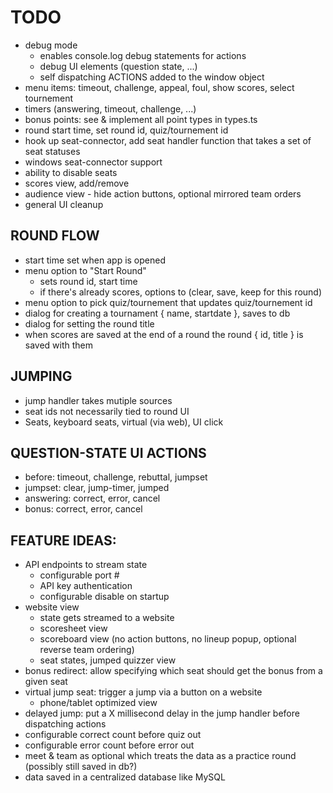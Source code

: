 # TODO
- debug mode
    * enables console.log debug statements for actions
    * debug UI elements (question state, ...)
    * self dispatching ACTIONS added to the window object
- menu items: timeout, challenge, appeal, foul, show scores, select tournement
- timers (answering, timeout, challenge, ...)
- bonus points: see & implement all point types in types.ts
- round start time, set round id, quiz/tournement id
- hook up seat-connector, add seat handler function that takes a set of seat statuses
- windows seat-connector support
- ability to disable seats
- scores view, add/remove
- audience view - hide action buttons, optional mirrored team orders
- general UI cleanup

## ROUND FLOW
- start time set when app is opened
- menu option to "Start Round"
    * sets round id, start time
    * if there's already scores, options to (clear, save, keep for this round)
- menu option to pick quiz/tournement that updates quiz/tournement id
- dialog for creating a tournament { name, startdate }, saves to db
- dialog for setting the round title
- when scores are saved at the end of a round the round { id, title } is saved with them

## JUMPING
- jump handler takes mutiple sources
- seat ids not necessarily tied to round UI
- Seats, keyboard seats, virtual (via web), UI click

## QUESTION-STATE UI ACTIONS
- before: timeout, challenge, rebuttal, jumpset
- jumpset: clear, jump-timer, jumped
- answering: correct, error, cancel
- bonus: correct, error, cancel

## FEATURE IDEAS:
- API endpoints to stream state
    * configurable port #
    * API key authentication
    * configurable disable on startup
- website view
    * state gets streamed to a website
    * scoresheet view
    * scoreboard view (no action buttons, no lineup popup, optional reverse team ordering)
    * seat states, jumped quizzer view
- bonus redirect: allow specifying which seat should get the bonus from a given seat
- virtual jump seat: trigger a jump via a button on a website
    * phone/tablet optimized view
- delayed jump: put a X millisecond delay in the jump handler before dispatching actions
- configurable correct count before quiz out
- configurable error count before error out
- meet & team as optional which treats the data as a practice round (possibly still saved in db?)
- data saved in a centralized database like MySQL